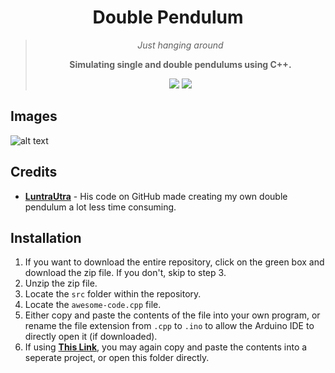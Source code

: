 <div align="center">
  <h1>Double Pendulum</h1>
    <blockquote>
        <p><i>Just hanging around</i></p>
        <p><b>Simulating single and double pendulums using C++.</b></p>
        <img src=https://img.shields.io/badge/Build-Working-brightgreen>
        <img src=https://img.shields.io/badge/Progress-Complete-Green>
    </blockquote>
</div>

## Images
![alt text](https://ibb.co/34BmCTB)

## Credits
- **[LuntraUtra](https://github.com/lutrarutra/sfml_pendulumPhysics)** - His code on GitHub made creating my own double pendulum a lot less time consuming.

## Installation
1. If you want to download the entire repository, click on the green box and download the zip file. If you don't, skip to step 3.
2. Unzip the zip file.
3. Locate the `src` folder within the repository. 
4. Locate the `awesome-code.cpp` file.
5. Either copy and paste the contents of the file into your own program, or rename the file extension from `.cpp` to `.ino` to allow the Arduino IDE to directly open it (if downloaded).
6. If using **[This Link](https://www.youtube.com/watch?v=JmvMvIphMnY)**, you may again copy and paste the contents into a seperate project, or open this folder directly.
